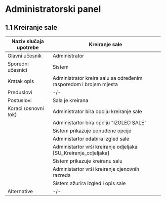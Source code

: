 # Administratorski panel

## 1.1 Kreiranje sale

| Naziv slučaja upotrebe | Kreiranje sale |
| ---------------------- | -------------- |
| Glavni učesnik         | Administrator  |
| Sporedni učesnici      | Sistem         |
| Kratak opis            | Administrator kreira salu sa određenim rasporedom i brojem mjesta |
| Preduslovi             | -/- |
| Postuslovi             | Sala je kreirana |
| Koraci (osnovni tok)   | Administrator bira opciju kreiranje sale |
|                        | Administartor bira opciju "IZGLED SALE" |
|                        | Sistem prikazuje ponuđene opcije |
|                        | Administartor odabira izgled sale |
|                        | Administartor vrši kreiranje odjeljaka [SU_Kreiranje_odjeljaka] |
|                        | Sistem prikazuje kreiranu salu |
|                        | Administartor vrši kreiranje cjenovnih razreda |
|                        | Sistem ažurira izgled i opis sale |
| Alternative            | -/- |